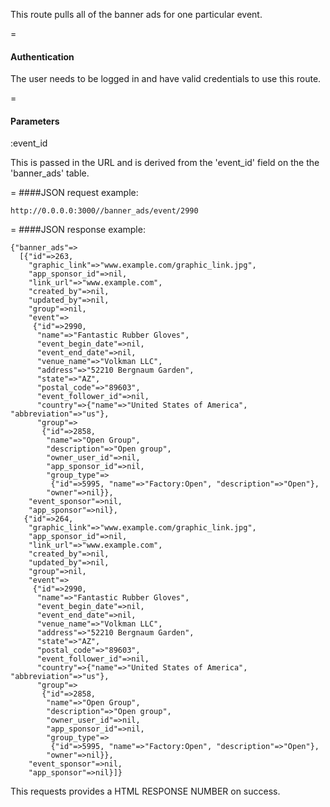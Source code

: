 This route pulls all of the banner ads for one particular event.

=
#### Authentication

The user needs to be logged in and have valid credentials to use this route.

=
#### Parameters

:event_id

This is passed in the URL and is derived from the 'event_id' field on the the 'banner_ads' table.

=
####JSON request example:
```
http://0.0.0.0:3000//banner_ads/event/2990
```

=
####JSON response example:
```
{"banner_ads"=>
  [{"id"=>263,
    "graphic_link"=>"www.example.com/graphic_link.jpg",
    "app_sponsor_id"=>nil,
    "link_url"=>"www.example.com",
    "created_by"=>nil,
    "updated_by"=>nil,
    "group"=>nil,
    "event"=>
     {"id"=>2990,
      "name"=>"Fantastic Rubber Gloves",
      "event_begin_date"=>nil,
      "event_end_date"=>nil,
      "venue_name"=>"Volkman LLC",
      "address"=>"52210 Bergnaum Garden",
      "state"=>"AZ",
      "postal_code"=>"89603",
      "event_follower_id"=>nil,
      "country"=>{"name"=>"United States of America", "abbreviation"=>"us"},
      "group"=>
       {"id"=>2858,
        "name"=>"Open Group",
        "description"=>"Open group",
        "owner_user_id"=>nil,
        "app_sponsor_id"=>nil,
        "group_type"=>
         {"id"=>5995, "name"=>"Factory:Open", "description"=>"Open"},
        "owner"=>nil}},
    "event_sponsor"=>nil,
    "app_sponsor"=>nil},
   {"id"=>264,
    "graphic_link"=>"www.example.com/graphic_link.jpg",
    "app_sponsor_id"=>nil,
    "link_url"=>"www.example.com",
    "created_by"=>nil,
    "updated_by"=>nil,
    "group"=>nil,
    "event"=>
     {"id"=>2990,
      "name"=>"Fantastic Rubber Gloves",
      "event_begin_date"=>nil,
      "event_end_date"=>nil,
      "venue_name"=>"Volkman LLC",
      "address"=>"52210 Bergnaum Garden",
      "state"=>"AZ",
      "postal_code"=>"89603",
      "event_follower_id"=>nil,
      "country"=>{"name"=>"United States of America", "abbreviation"=>"us"},
      "group"=>
       {"id"=>2858,
        "name"=>"Open Group",
        "description"=>"Open group",
        "owner_user_id"=>nil,
        "app_sponsor_id"=>nil,
        "group_type"=>
         {"id"=>5995, "name"=>"Factory:Open", "description"=>"Open"},
        "owner"=>nil}},
    "event_sponsor"=>nil,
    "app_sponsor"=>nil}]}
```

This requests provides a HTML RESPONSE NUMBER on success.